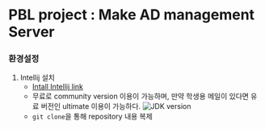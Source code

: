 # PBL project : Make AD management Server

### 환경설정
1. Intellij 설치
     - [Intall Intellij link](https://www.jetbrains.com/idea/)
     - 무료로 community version 이용이 가능하며, 만약 학생용 메일이 있다면 유료 버전인 ultimate 이용이 가능하다.
     ![JDK version](https://ibb.co/K65nnzR)
     - ```git clone```을 통해 repository 내용 복제
